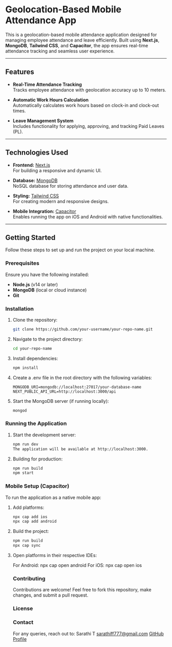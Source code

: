 # Geolocation-Based Mobile Attendance App

This is a geolocation-based mobile attendance application designed for managing employee attendance and leave efficiently. Built using **Next.js**, **MongoDB**, **Tailwind CSS**, and **Capacitor**, the app ensures real-time attendance tracking and seamless user experience.

---

## Features

- **Real-Time Attendance Tracking**  
  Tracks employee attendance with geolocation accuracy up to 10 meters.

- **Automatic Work Hours Calculation**  
  Automatically calculates work hours based on clock-in and clock-out times.

- **Leave Management System**  
  Includes functionality for applying, approving, and tracking Paid Leaves (PL).

---

## Technologies Used

- **Frontend:** [Next.js](https://nextjs.org/)  
  For building a responsive and dynamic UI.

- **Database:** [MongoDB](https://www.mongodb.com/)  
  NoSQL database for storing attendance and user data.

- **Styling:** [Tailwind CSS](https://tailwindcss.com/)  
  For creating modern and responsive designs.

- **Mobile Integration:** [Capacitor](https://capacitorjs.com/)  
  Enables running the app on iOS and Android with native functionalities.

---

## Getting Started

Follow these steps to set up and run the project on your local machine.

### Prerequisites

Ensure you have the following installed:

- **Node.js** (v14 or later)  
- **MongoDB** (local or cloud instance)  
- **Git**

### Installation

1. Clone the repository:

   ```bash
   git clone https://github.com/your-username/your-repo-name.git

2. Navigate to the project directory:

    ```bash
    cd your-repo-name

3. Install dependencies:

    ```bash
    npm install

4. Create a .env file in the root directory with the following variables:

    ```env
    MONGODB_URI=mongodb://localhost:27017/your-database-name
    NEXT_PUBLIC_API_URL=http://localhost:3000/api

5. Start the MongoDB server (if running locally):

    ```bash
    mongod


### Running the Application

1. Start the development server:

    ```bash
    npm run dev
    The application will be available at http://localhost:3000.

2. Building for production:

    ```bash
    npm run build
    npm start


### Mobile Setup (Capacitor)
To run the application as a native mobile app:

1. Add platforms:

    ```bash
    npx cap add ios
    npx cap add android

2. Build the project:

    ```bash
    npm run build
    npx cap sync

3. Open platforms in their respective IDEs:

    For Android: npx cap open android
    For iOS: npx cap open ios


    ### Contributing
    Contributions are welcome! Feel free to fork this repository, make changes, and submit a pull request.

    ### License



    ### Contact
    For any queries, reach out to:
    Sarathi T
    sarathiff777@gmail.com
    [GitHub Profile](https://github.com/Sarathi7777)
